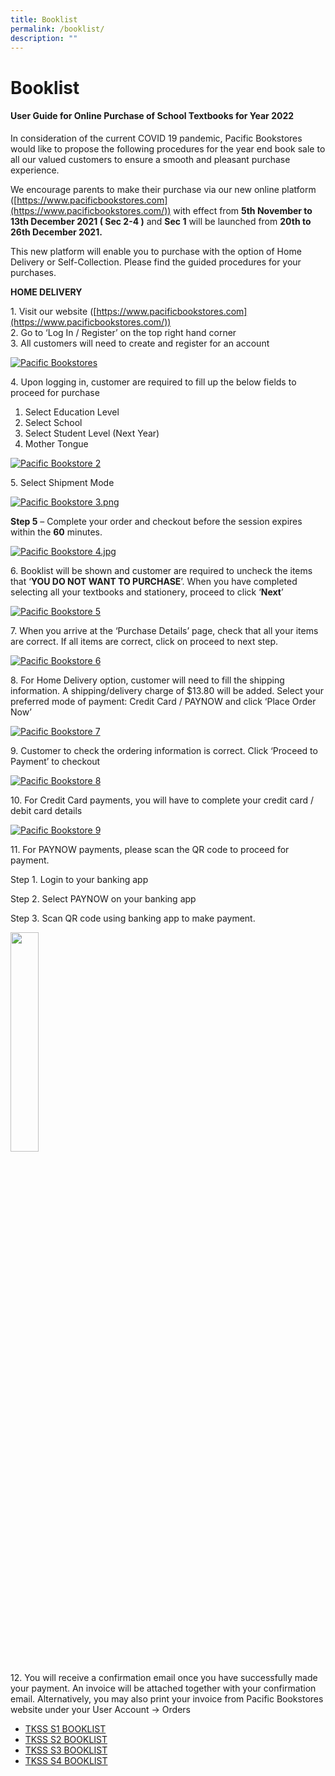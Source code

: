 ```yaml
---
title: Booklist
permalink: /booklist/
description: ""
---
```

# Booklist

#### **User Guide for Online Purchase of School Textbooks for Year 2022**

In consideration of the current COVID 19 pandemic, Pacific Bookstores would like to propose the following procedures for the year end book sale to all our valued customers to ensure a smooth and pleasant purchase experience.

We encourage parents to make their purchase via our new online platform ([https://www.pacificbookstores.com](https://www.pacificbookstores.com/)) with effect from **5th November to 13th December 2021 ( Sec 2-4 )** and **Sec 1** will be launched from **20th to 26th December 2021.**

This new platform will enable you to purchase with the option of Home Delivery or Self-Collection. Please find the guided procedures for your purchases.

**HOME DELIVERY**

1\.  Visit our website ([https://www.pacificbookstores.com](https://www.pacificbookstores.com/))  
2\.  Go to ‘Log In / Register’ on the top right hand corner  
3\.  All customers will need to create and register for an account

[![Pacific Bookstores](/images/Booklist/Pacific-bookstores.png)](/images/Booklist/Pacific-bookstores.png)

4\. Upon logging in, customer are required to fill up the below fields to proceed for purchase

   1.  Select Education Level  
   2.  Select School  
   3.  Select Student Level (Next Year)  
   4.  Mother Tongue

[![Pacific Bookstore 2](/images/Booklist/Pacific-bookstore-2.png)](/images/Booklist/Pacific-bookstore-2.png)

5\. Select Shipment Mode

[![Pacific Bookstore 3.png](/images/Booklist/Pacific-bookstore-3.jpg)](/images/Booklist/Pacific-bookstore-3.jpg)

**Step 5** – Complete your order and checkout before the session expires within the **60** minutes.

[![Pacific Bookstore 4.jpg](/images/Booklist/Pacific-bookstore-4.png)](/images/Booklist/Pacific-bookstore-4.png)

6\. Booklist will be shown and customer are required to uncheck the items that ‘**YOU DO NOT WANT TO PURCHASE**’. When you have completed selecting all your textbooks and stationery, proceed to click ‘**Next**’

[![Pacific Bookstore 5](/images/Booklist//Pacific-bookstore-5.png)](/images/Booklist/Pacific-bookstore-5.png)

7\. When you arrive at the ‘Purchase Details’ page, check that all your items are correct. If all items are correct, click on proceed to next step.

[![Pacific Bookstore 6](/images/Booklist/Pacific-bookstore-6.png)](/images/Booklist//Pacific-bookstore-6.png)

8\. For Home Delivery option, customer will need to fill the shipping information. A shipping/delivery charge of $13.80 will be added. Select your preferred mode of payment: Credit Card / PAYNOW and click ‘Place Order Now’

[![Pacific Bookstore 7](/images/Booklist/Pacific-bookstore-7.png)](/images/Booklist/Pacific-bookstore-7.png)

9\. Customer to check the ordering information is correct. Click ‘Proceed to Payment’ to checkout

[![Pacific Bookstore 8](/images/Booklist/Pacific-bookstore-8.png)](/images/Booklist/Pacific-bookstore-8.png)

10\. For Credit Card payments, you will have to complete your credit card / debit card details

[![Pacific Bookstore 9](/images/Booklist/Pacific-bookstore-9.png)](/images/Booklist/Pacific-bookstore-9.png)

11\. For PAYNOW payments, please scan the QR code to proceed for payment.

Step 1. Login to your banking app

Step 2. Select PAYNOW on your banking app

Step 3. Scan QR code using banking app to make payment.

<a href="/images/Booklist/Pacific-bookstore-10.png"> <img src="/images/Booklist/Pacific-bookstore-10.png" 
     style="width:30%"></a>

12\. You will receive a confirmation email once you have successfully made your payment. An invoice will be attached together with your confirmation email. Alternatively, you may also print your invoice from Pacific Bookstores website under your User Account -> Orders

*   [TKSS S1 BOOKLIST](/files/Booklist/TKSS-S1-BOOKLIST.pdf)
*   [TKSS S2 BOOKLIST](/files/Booklist/TKSS-S2-BOOKLIST.pdf)
*   [TKSS S3 BOOKLIST](/files/Booklist/TKSS-S3-BOOKLIST.pdf)
*   [TKSS S4 BOOKLIST](/files/Booklist/TKSS-S4-BOOKLIST.pdf)